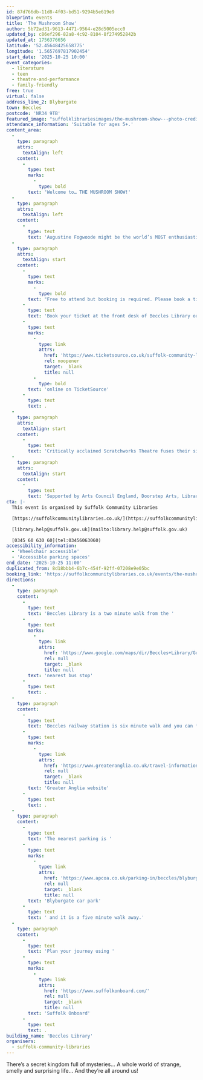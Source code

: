 ```yaml
---
id: 87d766db-11d8-4f03-bd51-9294b5e619e9
blueprint: events
title: 'The Mushroom Show'
author: 5b72ad31-9613-4471-9564-e28d5005ecc0
updated_by: c86ef296-82a8-4c92-8104-8f274952842b
updated_at: 1756376656
latitude: '52.45648425658775'
longitude: '1.5657697817902454'
start_date: '2025-10-25 10:00'
event_categories:
  - literature
  - teen
  - theatre-and-performance
  - family-friendly
free: true
virtual: false
address_line_2: Blyburgate
town: Beccles
postcode: 'NR34 9TB'
featured_image: "suffolklibrariesimages/the-mushroom-show---photo-credit-'becky-rui-photography'-(3)---resize.jpg"
attendance_information: 'Suitable for ages 5+.'
content_area:
  -
    type: paragraph
    attrs:
      textAlign: left
    content:
      -
        type: text
        marks:
          -
            type: bold
        text: 'Welcome to… THE MUSHROOM SHOW!'
  -
    type: paragraph
    attrs:
      textAlign: left
    content:
      -
        type: text
        text: 'Augustine Fogwoode might be the world’s MOST enthusiastic mushroom enthusiast! She is on a quest to make sure everyone knows about the brilliance of fungi: their scientific superpowers and amazing abilities. But it’s just her and her puppet friend Goldie. She might just need a few more fun-guys to make it happen. Join the party and discover how fungi grow, connect and help the natural world, including us humans. Packed full of interactive games, playful music and lots of laughs for all the family, The Mushroom Show is one person’s mission to build a community… and maybe it’ll become your mission too?'
  -
    type: paragraph
    attrs:
      textAlign: start
    content:
      -
        type: text
        marks:
          -
            type: bold
        text: "Free to attend but booking is required. Please book a ticket for everyone in your family, including adults.\_"
      -
        type: text
        text: 'Book your ticket at the front desk of Beccles Library or '
      -
        type: text
        marks:
          -
            type: link
            attrs:
              href: 'https://www.ticketsource.co.uk/suffolk-community-libraries/the-mushroom-show-at-beccles-library/2025-10-25/10:00/t-dvyprda'
              rel: noopener
              target: _blank
              title: null
          -
            type: bold
        text: 'online on TicketSource'
      -
        type: text
        text: .
  -
    type: paragraph
    attrs:
      textAlign: start
    content:
      -
        type: text
        text: 'Critically acclaimed Scratchworks Theatre fuses their signature style of physical comedy, audience interaction and family theatre with the world of fungi. Award winning Scratchworks Theatre Company brings together science, music and participatory activities for whole families to experience together. Suitable for ages 5+.'
  -
    type: paragraph
    attrs:
      textAlign: start
    content:
      -
        type: text
        text: 'Supported by Arts Council England, Doorstep Arts, Libraries Unlimited, Beaford, Theatre Alibi and Unity Theatre Trust. Developed in consultation with research partners and funding from the University of Plymouth.'
cta: |-
  This event is organised by Suffolk Community Libraries

  [https://suffolkcommunitylibraries.co.uk/](https://suffolkcommunitylibraries.co.uk/) 

  [library.help@suffolk.gov.uk](mailto:library.help@suffolk.gov.uk)

  [0345 60 630 60](tel:03456063060)
accessibility_information:
  - 'Wheelchair accessible'
  - 'Accessible parking spaces'
end_date: '2025-10-25 11:00'
duplicated_from: 8d18bbb4-6b7c-454f-92ff-07208e9e05bc
booking_link: 'https://suffolkcommunitylibraries.co.uk/events/the-mushroom-show-at-beccles-library/'
directions:
  -
    type: paragraph
    content:
      -
        type: text
        text: 'Beccles Library is a two minute walk from the '
      -
        type: text
        marks:
          -
            type: link
            attrs:
              href: 'https://www.google.com/maps/dir/Beccles+Library/Grove+Road,+Beccles+NR34+9TG/@52.4557532,1.5633626,17z/data=!3m1!4b1!4m14!4m13!1m5!1m1!1s0x47d9f6182299c073:0x2d0c83895bb0b63a!2m2!1d1.5658127!2d52.456262!1m5!1m1!1s0x47d9f61836eabf2f:0xd313f809f0370fac!2m2!1d1.566326!2d52.455276!3e2?entry=ttu'
              rel: null
              target: _blank
              title: null
        text: 'nearest bus stop'
      -
        type: text
        text: .
  -
    type: paragraph
    content:
      -
        type: text
        text: 'Beccles railway station is six minute walk and you can find up to date timetables on the '
      -
        type: text
        marks:
          -
            type: link
            attrs:
              href: 'https://www.greateranglia.co.uk/travel-information/station-information/suy'
              rel: null
              target: _blank
              title: null
        text: 'Greater Anglia website'
      -
        type: text
        text: .
  -
    type: paragraph
    content:
      -
        type: text
        text: 'The nearest parking is '
      -
        type: text
        marks:
          -
            type: link
            attrs:
              href: 'https://www.apcoa.co.uk/parking-in/beccles/blyburgate-beccles/'
              rel: null
              target: _blank
              title: null
        text: 'Blyburgate car park'
      -
        type: text
        text: ' and it is a five minute walk away.'
  -
    type: paragraph
    content:
      -
        type: text
        text: 'Plan your journey using '
      -
        type: text
        marks:
          -
            type: link
            attrs:
              href: 'https://www.suffolkonboard.com/'
              rel: null
              target: _blank
              title: null
        text: 'Suffolk Onboard'
      -
        type: text
        text: .
building_name: 'Beccles Library'
organisers:
  - suffolk-community-libraries
---
```

There’s a secret kingdom full of mysteries… A whole world of strange, smelly and surprising life… And they’re all around us!